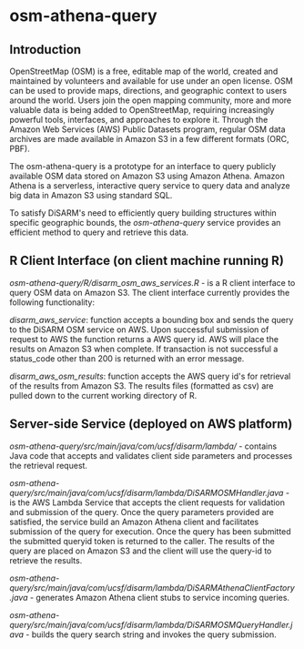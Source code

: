 ﻿# osm-athena-query
 
 ## Introduction
 
OpenStreetMap (OSM) is a free, editable map of the world, created and maintained by volunteers and available for use under an open license. OSM can be used to provide maps, directions, and geographic context to users around the world. Users join the open mapping community, more and more valuable data is being added to OpenStreetMap, requiring increasingly powerful tools, interfaces, and approaches to explore it. Through the Amazon Web Services (AWS) Public Datasets program, regular OSM data archives are made available in Amazon S3 in a few different formats (ORC, PBF).

The osm-athena-query is a prototype for an interface to query publicly available OSM data stored on Amazon S3 using Amazon Athena. Amazon Athena is a serverless, interactive query service to query data and analyze big data in Amazon S3 using standard SQL.

To satisfy DiSARM's need to efficiently query building structures within specific geographic bounds, the *osm-athena-query* service provides an efficient method to query and retrieve this data.

## R Client Interface (on client machine running R)

*osm-athena-query/R/disarm_osm_aws_services.R* - is a R client interface to query OSM data on Amazon S3. The client interface currently provides the following functionality:

   *disarm_aws_service*: function accepts a bounding box and sends the query to the DiSARM OSM service on AWS.
    Upon successful submission of request to AWS the function returns a AWS query id. AWS will place the results on 
    Amazon S3 when complete. If transaction is not successful a status_code other than 200 is returned with an error 
    message.
    
  *disarm_aws_osm_results*: function accepts the AWS query id's for retrieval of the results from Amazon S3.
   The results files (formatted as csv) are pulled down to the current working directory of R.

## Server-side Service (deployed on AWS platform)

*osm-athena-query/src/main/java/com/ucsf/disarm/lambda/* - contains Java code that accepts and validates client side parameters and processes the retrieval request.

*osm-athena-query/src/main/java/com/ucsf/disarm/lambda/DiSARMOSMHandler.java* - is the AWS Lambda Service that accepts the client requests for validation and submission of the query. Once the query parameters provided are satisfied, the service build an Amazon Athena client and facilitates submission of the query for execution. Once the query has been submitted the submitted queryid token is returned to the caller. The results of the query are placed on Amazon S3 and the client will use the query-id to retrieve the results.

*osm-athena-query/src/main/java/com/ucsf/disarm/lambda/DiSARMAthenaClientFactory.java* - generates Amazon Athena client stubs to service incoming queries.

*osm-athena-query/src/main/java/com/ucsf/disarm/lambda/DiSARMOSMQueryHandler.java* - builds the query search string and invokes the query submission.


